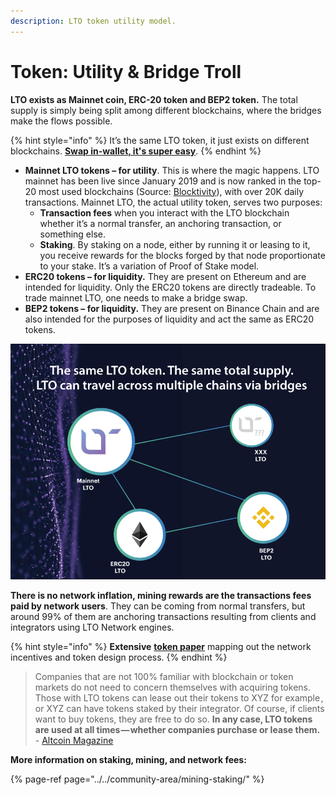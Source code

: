 ```yaml
---
description: LTO token utility model.
---
```


# Token: Utility & Bridge Troll

**LTO exists as Mainnet coin, ERC-20 token and BEP2 token.** The total supply is simply being split among different blockchains, where the bridges make the flows possible. 

{% hint style="info" %}
It’s the same LTO token, it just exists on different blockchains. [**Swap in-wallet, it's super easy**](https://wallet.lto.network/start).
{% endhint %}

* **Mainnet LTO tokens – for utility**. This is where the magic happens. LTO mainnet has been live since January 2019 and is now ranked in the top-20 most used blockchains \(Source: [Blocktivity](https://blocktivity.info/)\), with over 20K daily transactions. Mainnet LTO, the actual utility token, serves two purposes:
  * **Transaction fees** when you interact with the LTO blockchain whether it’s a normal transfer, an anchoring transaction, or something else. 
  * **Staking**. By staking on a node, either by running it or leasing to it, you receive rewards for the blocks forged by that node proportionate to your stake. It’s a variation of Proof of Stake model.
* **ERC20 tokens – for liquidity.**  They are present on Ethereum and are intended for liquidity. Only the ERC20 tokens are directly tradeable. To trade mainnet LTO, one needs to make a bridge swap.
* **BEP2 tokens – for liquidity.** They are present on Binance Chain and are also intended for the purposes of liquidity and act the same as ERC20 tokens.

![](../../.gitbook/assets/binance-dex-lto-network.png)

**There is no network inflation, mining rewards are the transactions fees paid by network users**. They can be coming from normal transfers, but around 99% of them are anchoring transactions resulting from clients and integrators using LTO Network engines.

{% hint style="info" %}
**Extensive** [**token paper**](../../official-sources.md) mapping out the network incentives and token design process.
{% endhint %}

> Companies that are not 100% familiar with blockchain or token markets do not need to concern themselves with acquiring tokens. Those with LTO tokens can lease out their tokens to XYZ for example , or XYZ can have tokens staked by their integrator. Of course, if clients want to buy tokens, they are free to do so. **In any case, LTO tokens are used at all times — whether companies purchase or lease them.** - [Altcoin Magazine](https://medium.com/altcoin-magazine/is-there-a-disconnect-between-token-value-and-product-usage-bb4f8da65ec4)

**More information on staking, mining, and network fees:**

{% page-ref page="../../community-area/mining-staking/" %}





